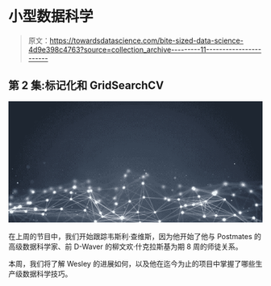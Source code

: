 # 小型数据科学

> 原文：<https://towardsdatascience.com/bite-sized-data-science-4d9e398c4763?source=collection_archive---------11----------------------->

## 第 2 集:标记化和 GridSearchCV

![](img/e56689b66198e3a144c2086e2cb7d1f4.png)

在上周的节目中，我们开始跟踪韦斯利·查维斯，因为他开始了他与 Postmates 的高级数据科学家、前 D-Waver 的柳文欢·什克拉斯基为期 8 周的师徒关系。

本周，我们将了解 Wesley 的进展如何，以及他在迄今为止的项目中掌握了哪些生产级数据科学技巧。